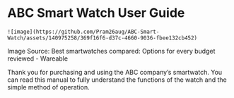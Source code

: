 # ABC Smart Watch User Guide #   
    ![image](https://github.com/Pram26aug/ABC-Smart-Watch/assets/140975258/369f16f6-d37c-4660-9036-fbee132cb452)

                                                                          
 Image Source: Best smartwatches compared: Options for every budget reviewed - Wareable


Thank you for purchasing and using the ABC company’s smartwatch. You can read this manual to fully understand the functions of the watch and the simple method of operation.

